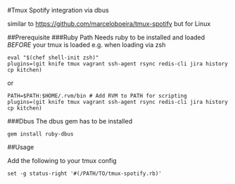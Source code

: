 #Tmux Spotify integration via dbus

similar to https://github.com/marceloboeira/tmux-spotify but for Linux

##Prerequisite
###Ruby Path
Needs ruby to be installed and loaded *BEFORE* your tmux is loaded
e.g. when loading via zsh
```
eval "$(chef shell-init zsh)"
plugins=(git knife tmux vagrant ssh-agent rsync redis-cli jira history cp kitchen)
```
or
```
PATH=$PATH:$HOME/.rvm/bin # Add RVM to PATH for scripting
plugins=(git knife tmux vagrant ssh-agent rsync redis-cli jira history cp kitchen)
```
###Dbus
The dbus gem has to be installed
```
gem install ruby-dbus
```

##Usage

Add the following to your tmux config
```
set -g status-right '#(/PATH/TO/tmux-spotify.rb)'
```
